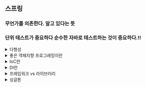 ## 스프링

### 무언가를 의존한다. 알고 있다는 뜻
### 단위 테스트가 중요하다 순수한 자바로 테스트하는 것이 중요하다.!!

<details>
<summary>다형성</summary>
<div markdown="1">
- 유연하고 변경에 용의하다.

1) 다형성 본질
    2) 클라이언트를 변경하지 않고, 서버의 기능을 유연하게 변경할 수 있다.
1) 역할과 구현을 분리
    2) 클라이언트는 구현대상의 내부 구조를 몰라도 된다, 구현 대상을 바꾸어도 된다. 클라이언트는 대상의 인터페이스만 알면 된다

</div>
</details>

<details>
<summary> 좋은 객체지향 프로그래밍이란</summary>
<div markdown="1">

- 클린 코드로 유명한 로버트 마틴이 좋은 객체 지향 설계 5가지 원칙을 정리
- SRP : 단일 책임 원칙
  - Single responsibility principle
  - 한 클래스는 하나의 책임만 가져야 한다
  - 하나의 책임이라는 것은 모호하다
    - 클 수 있고, 작을 수 있다.
    - 문맥과 상황에 따라 다르다
  - 중요한 기준은 변경이다. 변경이 있을 때 파급 효과가 적으면 단일 책임 원칙을 잘 따른 것
  - ex) UI 변겨으 객체의 생성과 사용을 분리
- OCP : 개방-폐쇄 원칙
  - Open/closed principle
  - 소프트웨어 요소는 확장에는 열려 있으나 변경에는 닫혀 있어여 한다.
  - 확장을 하려면 당연히 코드에 변경도 있는게 아닌가?
  - 다형성을 활용하여
  - 인터페이스를 구현한 새로운 클래슬르 하나 만들어서 새로운 기능을 구현
  - 지금까지 배운 역할과 구현의 분리를 생각해보자
- LSP : 리스코프 치환 원칙
  - Liskov substitution principle
  - 프로그램의 객체는 프로그램의 정확성을 깨뜨리지 않으으면서 하위타입의 인스턴스로 바꿀수 있어야 한다
  - 다형성에서 하위 클래스는 인터페이스 규약을 다 지켜야 한다는 것, 다형성을 지원하기 위한 원칙, 인터페이스를 구현한 구현체는 믿고 사용하려면, 이 원칙이 필요하다.
  - 컴파일 성공이 문제가 아닌 인스턴스 규칙의 문제이다
- ISP : 인터페이스 분리 원칙
  - Interface segregation principle
  - 특정 클라이언트를 위한 인터페이스 여러 개가 범용 인터페이스 하나보다 낫다
  - ex) 자동차 인터페이스 -> 운전 인터페이스 정비 인터페이스로 분리
  - ex) 사용자 클라이언트 -> 운전자 클라이언트, 정비사 클라이언트로 분리
  - 분리하면 정비 인스턴스 자체가 변혀도 운전자 클라이언트에게 영향을 주지 않음
  - 인터페이스가 명확해지고 대체 가능성이 높아진다.
- DIP : 의존관계 역전 원칙
  - Dependency inversion principle
  - 프로그래머는 "추상화에 의존해야지, 구체화에 의존하면 안된다." 의존성 중입은 이 원칙을 따르는 방법 중 하나다.
  - 쉽게 말해 구현 클래스에 의존하지 말고, 인터페이스의 의존하라는 말이다.
  - 역할에 의존하게 해야 한다. 그래야 구현체 변경에 용의하다. 구현에 의존하면 변경이 아주 어려워 진다.
  - MemberRepository m = new MemoryMemberRepository
  - MemberRepository 라는 인터페이스를 의존하고 있으면서  구현클래스 MemoryMemberRepository 도 의존한다
  - DIP 위반

### 정리
- 객체 지향의 핵심은 다형성
- 다형성 만으로는 쉽게 부품을 갈아 끼우듯이 개발할 수 없다
- 다형성 만으로는 OCP, DIP 를 지킬 수 없다
- 뭔가 더 필요하다
#### 실무 고민
- 하지만 인터페이스를 도입하면 추상화라는 비용이 발생한다.
- 기능을 확장할 가능성이 없다면, 구체 클래스를 직접 사용하고, 향후 꼭 필요할때 리팩토링해서 인터페이스를 도입하는 것도 방법이다.
</div>
</details>

<details>
<summary> IoC란</summary>
<div markdown="1">

### 제어의 역전 IoC(Inversion of Control)
- 기존 프로그램은 구현 객체가 스스로 생성하고, 연결하고, 실행 했다면 AppConfig 가 등장한 이후 구현 객체는 자신의 로직을 실행하는 것만 담당한다. 
- 이렇듯 프로그램의 제어 흐름을 직접 제어하는 것이 아니라 외부에서 관리하는 것을 제어의 역전(IoC)이라 한다. 

</div>
</details>

<details>
<summary> DI란</summary>
<div markdown="1">

### 의존관계 주입 DI(Dependency Injection)

- 우선 정적인 클래스 의존 관계와, 실행 시점에 결정되는 동적인 의존 관계가 있다.
- 예제에서 import 만 보고 OrderServiceImpl 은 MemberRepository 와 DiscountPolicy 에 의존한다는 것을 알 수 있지만 실제 실행 시점에서 어떤 객체가 실행되는 지는 알 수 없다.
- 실행 시점에 외부에서 실제 구현 객체를 생성하고 클라이언트에 전달해서 클라이언트와 서버의 실제 의존관계가 연결 되는 것을 의존관계 주입 이라고 한다.
- 의존관계 주입을 사용하면 정적인 클래스 의존관계를 변경하지 않고, 동적인 객체 인스턴스 의존관계를
  쉽게 변경할 수 있다.
</div>
</details>


<details>
<summary> 프레임워크 vs 라이브러리</summary>
<div markdown="1">

- JUnit 처럼 내가 작성한 코드를 제어하고, 대신 실행하는 것을 프레임워크라 한다.
- 내가 직접 제어의 흐름을 담당한다면 그것은 프레임워크가 아니라 라이브러리다

</div>
</details>


<details>
<summary> 싱글톤</summary>
<div markdown="1">

## 웹 애플리케이션과 싱글톤
- 주로 웹 애플리케이션은 동시에 고객들이 요청을 한다.
```java
    @Test
    @DisplayName("스프링 없는 순수한 DI 컨테이너")
    void pureContainer() {
        AppConfig appConfig = new AppConfig();

        // 1. 조회: 호출할 때 마다 객체를 생성 하는지?
        MemberService memberService1 = appConfig.memberService();

        // 2. 조회: 호출할 때 마다 객체를 생성 하는지?
        MemberService memberService2 = appConfig.memberService();

        // 참조값이 다른 것을 확인
        System.out.println("memberService1 = " + memberService1);
        System.out.println("memberService2 = " + memberService2);
    }
```
위 와 같은 코드로 호출을 할때 결과값으로
```java
memberService1 = member.MemberServiceImpl@4988d8b8
memberService2 = member.MemberServiceImpl@c0c2f8d
```
서로 다른 객체가 출력 되는것을 볼 수 있다.

그럼 그 호출이 어마어마 할탠데 나중에는 그 트래픽들을 어떻게 감당 할 것인가? 계속해서 객체를 만들어 낼 것인가? 메모리 낭비가 심해서 안된다.

해결방안은 해당 객체가 딱 1개만 생성되고, 공유하도록 설계하면 된다. - 싱글톤 패턴

### 싱글톤 패턴
- 클래스의 인스턴스가 딱 1개만 생성되는 것을 보장하는 디자인 패턴이다.
- 그래서 객체 인스턴스를 2개 이상 생성하지 못하도록 막아야 한다.
  - private 생성자를 사용해서 외부에서 임이로 new 키워드를 사용하지 못하도록 막아야 한다.

```java
public class SingleTonService {

    // 1. static 영역에 객체를 딱 1개만 생성해둔다.
    private static final SingleTonService instance = new SingleTonService();

    // 2. public 으로 열어서 객체 인스턴스가 필요하면 이  static 메서들르 통해서만 조회하도록 허용한다.
    public static SingleTonService getInstance() {
        return instance;
    }

    // 3. 생성자를 private 으로 선언해서 외부에서 new 키워드를 사용한 객체 생성을 못하게 막는다.
    private SingleTonService() {
    }
}

```
1. static 영역에 객체 instance를 미리 하나 생성해서 올려둔다.
2. 이 객체 인스턴스가 필요하면 오직 getInstance() 메서드를 통해서만 조회할 수 있다. 이 메서드를
   호출하면 항상 같은 인스턴스를 반환한다.
3. 딱 1개의 객체 인스턴스만 존재해야 하므로, 생성자를 private으로 막아서 혹시라도 외부에서 new
   키워드로 객체 인스턴스가 생성되는 것을 막는다.

```java
// Test
    @Test
    @DisplayName("싱글톤 패턴을 적용한 객체 사용")
    void singletonServiceTest() {
//        SingleTonService singleTonService = new SingleTonService();
        // 1. 조회: 호출할 때 마다 객체를 생성 하는지?
        SingleTonService instance1 = SingleTonService.getInstance();

        // 2. 조회: 호출할 때 마다 객체를 생성 하는지?
        SingleTonService instance2 = SingleTonService.getInstance();

        // 참조값이 다른 것을 확인
        System.out.println("instance1 = " + instance1);
        System.out.println("instance2 = " + instance2);

        // memberService1 != memberService1
        Assertions.assertThat(instance1).isEqualTo(instance2);

    
//instance1 = singleton.SingleTonService@22fcf7ab
//instance2 = singleton.SingleTonService@22fcf7ab

```
### 싱글톤 패턴 문제점
- 싱글톤 패턴을 구현하는 코드 자체가 많이 들어간다.
- 의존관계상 클라이언트가 구체 클래스에 의존한다 - DIP를 위반한다.
- 클라이언트가 구체 클래스에 의존해서 OCP 원칙을 위반할 가능성이 높다.
- 테스트하기 어렵다.
- 내부 속성을 변경하거나 초기화 하기 어렵다.
- private 생성자로 자식 클래스를 만들기 어렵다.
- 결론적으로 유연성이 떨어진다.
- 안티패턴으로 불리기도 한다.

### 스프링을 사용하면 싱글톤 컨테이너를 사용하면서 다양한 문제점을 해결할 수 있다.  

### 싱글톤 컨테이너
```java
    @Test
    @DisplayName("스프링 컨테이너와 싱글톤")
    void springContainer() {

        ApplicationContext ac = new AnnotationConfigApplicationContext(AppConfig.class);
        // 1. 조회: 호출할 때 마다 객체를 생성 하는지?
        MemberService memberService1 = ac.getBean("memberService", MemberService.class);

        // 2. 조회: 호출할 때 마다 객체를 생성 하는지?
        MemberService memberService2 = ac.getBean("memberService", MemberService.class);

        // 참조값이 다른 것을 확인
        System.out.println("memberService1 = " + memberService1);
        System.out.println("memberService2 = " + memberService2);

        // memberService1 != memberService1 
        Assertions.assertThat(memberService1).isSameAs(memberService2);

    }

//memberService1 = member.MemberServiceImpl@4218500f
//memberService2 = member.MemberServiceImpl@4218500f
```
위 코드와 같이 스프링 컨테이너 (싱글톤 컨테이너) 를 사용하면 고객의 요청이 올 때 마다 생성하는 것이 아니라, 이미 만들어진 객체를 공유해서 효율적으로 재사용 할 수 있다.

### 싱글톤 주의점

- 싱글톤 패턴이든, 스프링 같은 싱글톤 컨테이너를 사용하든, 객체 인스턴스를 하나만 생성해서 공유하는
싱글톤 방식은 여러 클라이언트가 하나의 같은 객체 인스턴스를 공유하기 때문에 싱글톤 객체는 상태를
유지(stateful)하게 설계하면 안된다.
- 진짜 공유필드는 조심해야 한다! 스프링 빈은 항상 무상태(stateless)로 설계하자.!!!

### @Configuration

```
@Configuration
public class AppConfig {

    // memberService 주입
    @Bean
    public MemberService memberService(){
        System.out.println("call - AppConfig.memberService");
        return new MemberServiceImpl(memberRepository());
    }

    @Bean
    public OrderService orderService() {
        System.out.println("call - AppConfig.orderService");
        return new OrderServiceImpl(memberRepository(), getDiscountPolicy());
    }

    @Bean
    public MemberRepository memberRepository() {
        System.out.println("call - AppConfig.memberRepository");
        return new MemoryMemberRepository();
    }
}

```
```java
        MemberServiceImpl memberService1 = ac.getBean("memberService", MemberServiceImpl.class);
        OrderServiceImpl orderService1 = ac.getBean("orderService", OrderServiceImpl.class);
        MemberRepository memberRepository = ac.getBean("memberRepository", MemberRepository.class);
```


- 어찌 됐든 위 코드와 같이 출력을 하면 memberRepository 는 총 3번 이 출력 되어야 한다.
```java
  "call - AppConfig.memberService"
  "call - AppConfig.memberRepository"
  "call - AppConfig.orderService"
  "call - AppConfig.memberRepository"
  "call - AppConfig.memberRepository"
```

- 하지만 memberRepository 는 하나만 출력 되는것을 볼 수 있다.
```java
  "call - AppConfig.memberService"
  "call - AppConfig.memberRepository"
  "call - AppConfig.orderService"
```

- 그 이유는 빈으로 등록 할때 임의의 클래스를 만들고 상속받아 그 임의의 클래스를 스프링 빈으로 등록한 것이다.
- 그리고 그 빈이 등록이 되어 있으면 빈을 반환하고 스프링 빈이 없으면 생성해서 스프링 빈으로 등록하고 반환하는 코드가 동적으로 만들어 진다.



</div>
</details>
